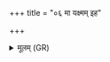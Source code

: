 +++
title = "०६ मा यक्ष्मम् इह"

+++
<details><summary>मूलम् (GR)</summary>

मा यक्ष्मम् इह हासिष्ट  
मा रिफन्तो वि गातन ।  
अमैव पुण्यम् अस्तु नो  
अत्तॄन् अन्व् एति किल्बिषम् ॥ +++(thus Kim 2014, 412-413; Lubotsky 2007, 30 attrīn; Bhatt. atṛn)+++
</details>